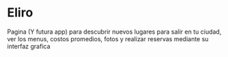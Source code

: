 # Eliro
Pagina (Y futura app) para descubrir nuevos lugares para salir en tu ciudad, ver los menus, costos promedios, fotos y realizar reservas mediante su interfaz grafica
